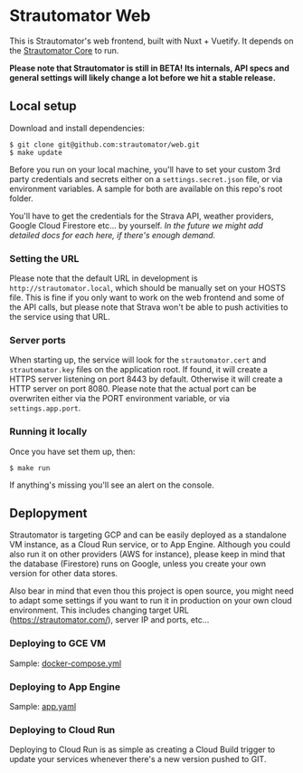 # Strautomator Web

This is Strautomator's web frontend, built with Nuxt + Vuetify. It depends on the [Strautomator Core](https://github.com/strautomator/core) to run.

**Please note that Strautomator is still in BETA! Its internals, API specs and general settings will likely change a lot before we hit a stable release.**

## Local setup

Download and install dependencies:

    $ git clone git@github.com:strautomator/web.git
    $ make update

Before you run on your local machine, you'll have to set your custom 3rd party credentials and secrets either on a `settings.secret.json` file, or via environment variables. A sample for both are available on this repo's root folder.

You'll have to get the credentials for the Strava API, weather providers, Google Cloud Firestore etc... by yourself. *In the future we might add detailed docs for each here, if there's enough demand.*

### Setting the URL

Please note that the default URL in development is `http://strautomator.local`, which should be manually set on your HOSTS file. This is fine if you only want to work on the web frontend and some of the API calls, but please note that Strava won't be able to push activities to the service using that URL.

### Server ports

When starting up, the service will look for the `strautomator.cert` and `strautomator.key` files on the application root. If found, it will create a HTTPS server listening on port 8443 by default. Otherwise it will create a HTTP server on port 8080. Please note that the actual port can be overwriten either via the PORT environment variable, or via `settings.app.port`.

### Running it locally

Once you have set them up, then:

    $ make run

If anything's missing you'll see an alert on the console.

## Deplopyment

Strautomator is targeting GCP and can be easily deployed as a standalone VM instance, as a Cloud Run service, or to App Engine. Although you could also run it on other providers (AWS for instance), please keep in mind that the database (Firestore) runs on Google, unless you create your own version for other data stores.

Also bear in mind that even thou this project is open source, you might need to adapt some settings if you want to run it in production on your own cloud environment. This includes changing target URL (https://strautomator.com/), server IP and ports, etc...

### Deploying to GCE VM

Sample: [docker-compose.yml](https://github.com/strautomator/web/blob/master/docker-compose.yml.sample)

### Deploying to App Engine

Sample: [app.yaml](https://github.com/strautomator/web/blob/master/app.yaml.sample)

### Deploying to Cloud Run

Deploying to Cloud Run is as simple as creating a Cloud Build trigger to update your services whenever there's a new version pushed to GIT.
